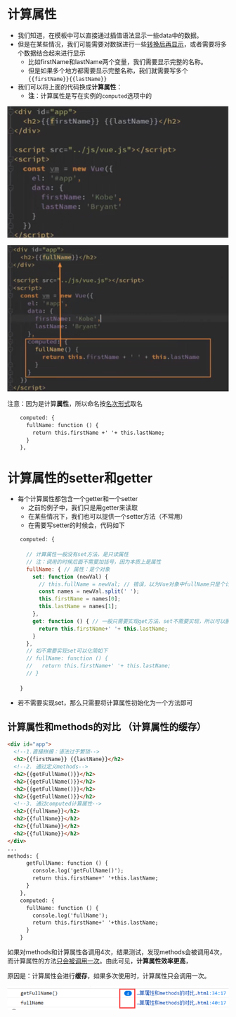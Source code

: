 # 计算属性

* 我们知道，在模板中可以直接通过插值语法显示一些data中的数据。
* 但是在某些情况，我们可能需要对数据进行一些<u>转换后再显示</u>，或者需要将多个数据结合起来进行显示
  * 比如firstName和lastName两个变量，我们需要显示完整的名称。
  * 但是如果多个地方都需要显示完整名称，我们就需要写多个`{{firstName}}{{lastName}}`
* 我们可以将上面的代码换成**计算属性**：
  * **注**：计算属性是写在实例的`computed`选项中的

![image-20201010160502528](04-%E8%AE%A1%E7%AE%97%E5%B1%9E%E6%80%A7.assets/image-20201010160502528.png)

![image-20201010160512573](04-%E8%AE%A1%E7%AE%97%E5%B1%9E%E6%80%A7.assets/image-20201010160512573.png)

注意：因为是计算**属性**，所以命名按<u>名次形式</u>取名

```html
    computed: {
      fullName: function () {
        return this.firstName +' '+ this.lastName;
      }
    },
```

# 计算属性的setter和getter

* 每个计算属性都包含一个getter和一个setter
  * 之前的例子中，我们只是用getter来读取
  * 在某些情况下，我们也可以提供一个setter方法（不常用）
  * 在需要写setter的时候会，代码如下

```javascript
    computed: {

      // 计算属性一般没有set方法，是只读属性
      // 注：调用的时候后面不需要加括号，因为本质上是属性
      fullName: { // 属性：是个对象
        set: function (newVal) {
          // this.fullName = newVal; // 错误，以为Vue对象中fullName只是个计算属性，要通过first和last来修改
          const names = newVal.split(' ');
          this.firstName = names[0];
          this.lastName = names[1];
        },
        get: function () { // 一般只需要实现get方法，set不需要实现，所以可以删去
          return this.firstName+' '+ this.lastName;
        }
      },
      // 如不需要实现set可以化简如下
      // fullName: function () {
      //   return this.firstName+' '+ this.lastName;
      // }

    }
```

* 若不需要实现set，那么只需要将计算属性初始化为一个方法即可	

## 计算属性和methods的对比 （计算属性的缓存）

```html
<div id="app">
  <!--1.直接拼接：语法过于繁琐-->
  <h2>{{firstName}} {{lastName}}</h2>
  <!--2. 通过定义methods-->
  <h2>{{getFullName()}}</h2>
  <h2>{{getFullName()}}</h2>
  <h2>{{getFullName()}}</h2>
  <h2>{{getFullName()}}</h2>
  <!--3. 通过computed计算属性-->
  <h2>{{fullName}}</h2>
  <h2>{{fullName}}</h2>
  <h2>{{fullName}}</h2>
  <h2>{{fullName}}</h2>
</div>
...
methods: {
      getFullName: function () {
        console.log('getFullName()');
        return this.firstName+' '+this.lastName;
      }
    },
    computed: {
      fullName: function () {
        console.log('fullName');
        return this.firstName+' '+this.lastName;
      }
    }
```

如果对methods和计算属性各调用4次，结果测试，发现methods会被调用4次，而计算属性的方法<u>只会被调用一次</u>。由此可见，**计算属性效率更高**，

原因是：计算属性会进行**缓存**，如果多次使用时，计算属性只会调用一次。

![image-20201011093041612](04-%E8%AE%A1%E7%AE%97%E5%B1%9E%E6%80%A7.assets/image-20201011093041612.png)